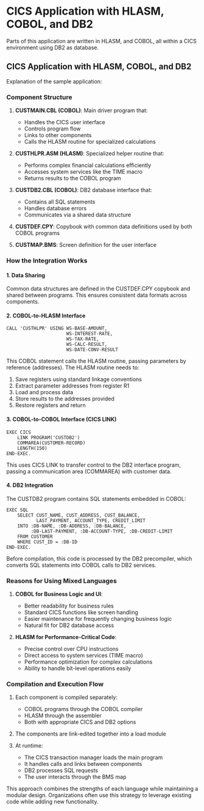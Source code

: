 

# CICS Application with HLASM, COBOL, and DB2
Parts of this application are written in HLASM, and COBOL, all within a CICS environment using DB2 as database. 


## CICS Application with HLASM, COBOL, and DB2

Explanation of the sample application:

### Component Structure

1. **CUSTMAIN.CBL (COBOL)**: Main driver program that:
   - Handles the CICS user interface
   - Controls program flow
   - Links to other components
   - Calls the HLASM routine for specialized calculations

2. **CUSTHLPR.ASM (HLASM)**: Specialized helper routine that:
   - Performs complex financial calculations efficiently
   - Accesses system services like the TIME macro
   - Returns results to the COBOL program

3. **CUSTDB2.CBL (COBOL)**: DB2 database interface that:
   - Contains all SQL statements
   - Handles database errors
   - Communicates via a shared data structure

4. **CUSTDEF.CPY**: Copybook with common data definitions used by both COBOL programs

5. **CUSTMAP.BMS**: Screen definition for the user interface

### How the Integration Works

#### 1. Data Sharing

Common data structures are defined in the CUSTDEF.CPY copybook and shared between programs. This ensures consistent data formats across components.

#### 2. COBOL-to-HLASM Interface

```cobol
CALL 'CUSTHLPR' USING WS-BASE-AMOUNT,
                      WS-INTEREST-RATE,
                      WS-TAX-RATE,
                      WS-CALC-RESULT,
                      WS-DATE-CONV-RESULT
```

This COBOL statement calls the HLASM routine, passing parameters by reference (addresses). The HLASM routine needs to:
1. Save registers using standard linkage conventions
2. Extract parameter addresses from register R1
3. Load and process data
4. Store results to the addresses provided
5. Restore registers and return

#### 3. COBOL-to-COBOL Interface (CICS LINK)

```cobol
EXEC CICS
    LINK PROGRAM('CUSTDB2')
    COMMAREA(CUSTOMER-RECORD)
    LENGTH(150)
END-EXEC.
```

This uses CICS LINK to transfer control to the DB2 interface program, passing a communication area (COMMAREA) with customer data.

#### 4. DB2 Integration

The CUSTDB2 program contains SQL statements embedded in COBOL:

```cobol
EXEC SQL
    SELECT CUST_NAME, CUST_ADDRESS, CUST_BALANCE,
           LAST_PAYMENT, ACCOUNT_TYPE, CREDIT_LIMIT
    INTO :DB-NAME, :DB-ADDRESS, :DB-BALANCE,
         :DB-LAST-PAYMENT, :DB-ACCOUNT-TYPE, :DB-CREDIT-LIMIT
    FROM CUSTOMER 
    WHERE CUST_ID = :DB-ID
END-EXEC.
```

Before compilation, this code is processed by the DB2 precompiler, which converts SQL statements into COBOL calls to DB2 services.

### Reasons for Using Mixed Languages

1. **COBOL for Business Logic and UI**:
   - Better readability for business rules
   - Standard CICS functions like screen handling
   - Easier maintenance for frequently changing business logic
   - Natural fit for DB2 database access

2. **HLASM for Performance-Critical Code**:
   - Precise control over CPU instructions
   - Direct access to system services (TIME macro)
   - Performance optimization for complex calculations
   - Ability to handle bit-level operations easily

### Compilation and Execution Flow

1. Each component is compiled separately:
   - COBOL programs through the COBOL compiler
   - HLASM through the assembler
   - Both with appropriate CICS and DB2 options

2. The components are link-edited together into a load module

3. At runtime:
   - The CICS transaction manager loads the main program
   - It handles calls and links between components
   - DB2 processes SQL requests
   - The user interacts through the BMS map

This approach combines the strengths of each language while maintaining a modular design. Organizations often use this strategy to leverage existing code while adding new functionality.

